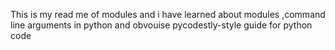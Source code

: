 This is my read me of modules and i have learned about modules ,command line arguments in python and obvouise pycodestly-style guide for python code
